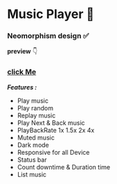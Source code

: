 # Music Player 🎵

### Neomorphism design ✅ 

**preview** 👇 
### [click Me](https://mohammadyousefvand.github.io/Music-Player/)

***Features  :***
   - Play music
   - Play random 
   - Replay music 
   - Play Next & Back music
   - PlayBackRate 1x 1.5x 2x 4x
   - Muted music
   - Dark mode
   - Responsive for all Device
   - Status bar
   - Count downtime & Duration time
   - List music
